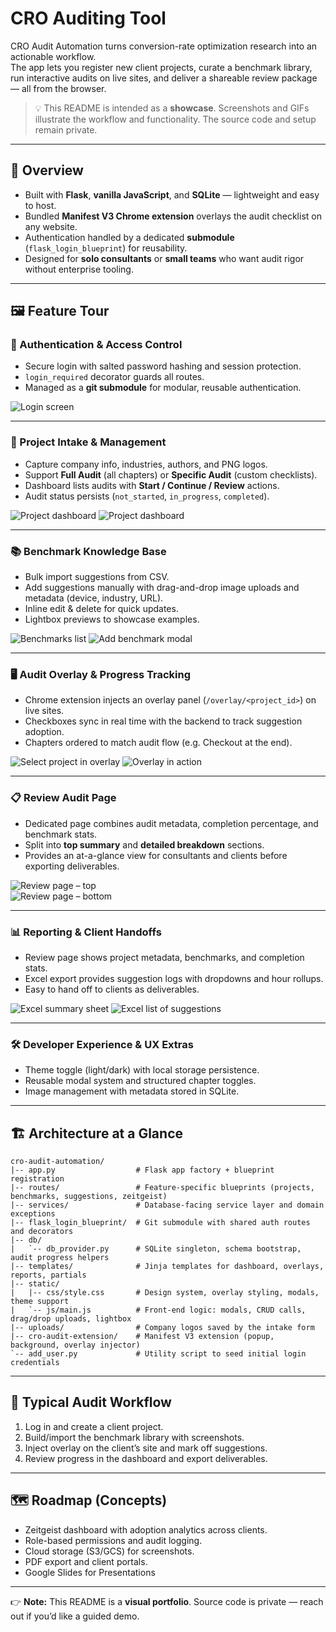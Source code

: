 # CRO Auditing Tool

CRO Audit Automation turns conversion-rate optimization research into an actionable workflow.  
The app lets you register new client projects, curate a benchmark library, run interactive audits on live sites, and deliver a shareable review package — all from the browser.

> 💡 This README is intended as a **showcase**. Screenshots and GIFs illustrate the workflow and functionality. The source code and setup remain private.

---

## 🚀 Overview
- Built with **Flask**, **vanilla JavaScript**, and **SQLite** — lightweight and easy to host.  
- Bundled **Manifest V3 Chrome extension** overlays the audit checklist on any website.  
- Authentication handled by a dedicated **submodule** (`flask_login_blueprint`) for reusability.  
- Designed for **solo consultants** or **small teams** who want audit rigor without enterprise tooling.  

---

## 🖼 Feature Tour  

### 🔐 Authentication & Access Control
- Secure login with salted password hashing and session protection.  
- `login_required` decorator guards all routes.  
- Managed as a **git submodule** for modular, reusable authentication.  

![Login screen](assets/Simple%20Login.png "Simple Login")

---

### 📂 Project Intake & Management
- Capture company info, industries, authors, and PNG logos.  
- Support **Full Audit** (all chapters) or **Specific Audit** (custom checklists).  
- Dashboard lists audits with **Start / Continue / Review** actions.  
- Audit status persists (`not_started`, `in_progress`, `completed`).  

![Project dashboard](assets/Project%20Page.png "Project Page")
![Project dashboard](assets/Adding%20Client%20to%20Project.png "Adding Clients")

---

### 📚 Benchmark Knowledge Base
- Bulk import suggestions from CSV.  
- Add suggestions manually with drag-and-drop image uploads and metadata (device, industry, URL).  
- Inline edit & delete for quick updates.  
- Lightbox previews to showcase examples.  

![Benchmarks list](assets/Benchmarks.png "Benchmarks")
![Add benchmark modal](assets/Adding%20Benchmarks.png "Adding Benchmarks")

---

### 🖥 Audit Overlay & Progress Tracking
- Chrome extension injects an overlay panel (`/overlay/<project_id>`) on live sites.  
- Checkboxes sync in real time with the backend to track suggestion adoption.  
- Chapters ordered to match audit flow (e.g. Checkout at the end).  

![Select project in overlay](assets/Auditing%20Selecting%20Project.png "Auditing – Selecting Project")
![Overlay in action](assets/Auditing.png "Auditing")

---

### 📋 Review Audit Page
- Dedicated page combines audit metadata, completion percentage, and benchmark stats.  
- Split into **top summary** and **detailed breakdown** sections.  
- Provides an at-a-glance view for consultants and clients before exporting deliverables.  

![Review page – top](assets/Overview%20Page%20Top.png "Overview Page – Top")  
![Review page – bottom](assets/Overview%20Page%20Bottom.png "Overview Page – Bottom")

---

### 📊 Reporting & Client Handoffs
- Review page shows project metadata, benchmarks, and completion stats.  
- Excel export provides suggestion logs with dropdowns and hour rollups.  
- Easy to hand off to clients as deliverables.  

![Excel summary sheet](assets/Excel%20Summary%20Page.png "Excel Summary Page")
![Excel list of suggestions](assets/Excel%20List%20of%20Suggestions%20Example.png "Excel List of Suggestions")

---

### 🛠 Developer Experience & UX Extras
- Theme toggle (light/dark) with local storage persistence.  
- Reusable modal system and structured chapter toggles.  
- Image management with metadata stored in SQLite.  

---

## 🏗 Architecture at a Glance
```
cro-audit-automation/
|-- app.py                  # Flask app factory + blueprint registration
|-- routes/                 # Feature-specific blueprints (projects, benchmarks, suggestions, zeitgeist)
|-- services/               # Database-facing service layer and domain exceptions
|-- flask_login_blueprint/  # Git submodule with shared auth routes and decorators
|-- db/
|   `-- db_provider.py      # SQLite singleton, schema bootstrap, audit progress helpers
|-- templates/              # Jinja templates for dashboard, overlays, reports, partials
|-- static/
|   |-- css/style.css       # Design system, overlay styling, modals, theme support
|   `-- js/main.js          # Front-end logic: modals, CRUD calls, drag/drop uploads, lightbox
|-- uploads/                # Company logos saved by the intake form
|-- cro-audit-extension/    # Manifest V3 extension (popup, background, overlay injector)
`-- add_user.py             # Utility script to seed initial login credentials
```

---

## 🔄 Typical Audit Workflow
1. Log in and create a client project.  
2. Build/import the benchmark library with screenshots.  
3. Inject overlay on the client’s site and mark off suggestions.  
4. Review progress in the dashboard and export deliverables.  

---

## 🗺 Roadmap (Concepts)
- Zeitgeist dashboard with adoption analytics across clients.  
- Role-based permissions and audit logging.  
- Cloud storage (S3/GCS) for screenshots.  
- PDF export and client portals.
- Google Slides for Presentations

---

👉 **Note:** This README is a **visual portfolio**. Source code is private — reach out if you’d like a guided demo.  
